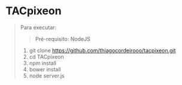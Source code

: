 # TACpixeon

> Para executar:
> > Pré-requisito: NodeJS
> 
> 1.  git clone https://github.com/thiagocordeirooo/tacpixeon.git 
> 2.	cd TACpixeon
> 3.	npm install 
> 4.	bower install
> 5.	node server.js